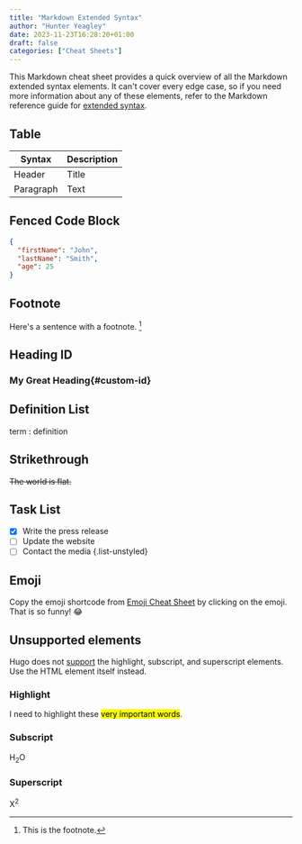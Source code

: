 ```yaml
---
title: "Markdown Extended Syntax"
author: "Hunter Yeagley"
date: 2023-11-23T16:28:20+01:00
draft: false
categories: ["Cheat Sheets"]
---
```



This Markdown cheat sheet provides a quick overview of all the Markdown extended syntax elements. It can't cover every edge case, so if you need more information about any of these elements, refer to the Markdown reference guide for [extended syntax](https://www.markdownguide.org/extended-syntax/).

## Table

| Syntax      | Description |
| ----------- | ----------- |
| Header      | Title       |
| Paragraph   | Text        |

## Fenced Code Block

```json
{
  "firstName": "John",
  "lastName": "Smith",
  "age": 25
}
```

## Footnote

Here's a sentence with a footnote. [^1]

[^1]: This is the footnote.

## Heading ID

### My Great Heading{#custom-id}

## Definition List

term
: definition

## Strikethrough

~~The world is flat.~~

## Task List

- [x] Write the press release
- [ ] Update the website
- [ ] Contact the media
{.list-unstyled}

## Emoji

Copy the emoji shortcode from [Emoji Cheat Sheet](https://www.webfx.com/tools/emoji-cheat-sheet/) by clicking on the emoji. That is so funny! :joy:

## Unsupported elements

Hugo does not [support](https://www.markdownguide.org/tools/hugo/#hugo-markdown-support) the highlight, subscript, and superscript elements. Use the HTML element itself instead.

### Highlight

I need to highlight these <mark>very important words</mark>.

### Subscript

H<sub>2</sub>O

### Superscript

X<sup>2</sup>
